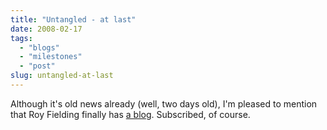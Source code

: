 ```yaml
---
title: "Untangled - at last"
date: 2008-02-17
tags: 
  - "blogs"
  - "milestones"
  - "post"
slug: untangled-at-last
---
```


Although it's old news already (well, two days old), I'm pleased to mention that Roy Fielding finally has [a blog](http://roy.gbiv.com/untangled/). Subscribed, of course.
